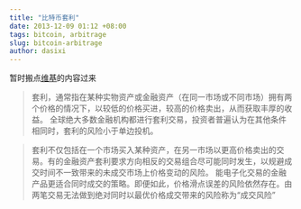 ```yaml
---
title: "比特币套利"
date: 2013-12-09 01:12 +08:00
tags: bitcoin, arbitrage
slug: bitcoin-arbitrage
author: dasixi
---
```


暂时搬点[维基](http://zh.wikipedia.org/wiki/%E5%A5%97%E5%88%A9)的内容过来
> 套利，通常指在某种实物资产或金融资产（在同一市场或不同市场）拥有两个价格的情况下，以较低的价格买进，较高的价格卖出，从而获取丰厚的收益。
> 全球绝大多数金融机构都进行套利交易，投资者普遍认为在其他条件相同时，套利的风险小于单边投机。

> 套利不仅包括在一个市场买入某种资产，在另一市场以更高价格卖出的交易。有的金融资产套利要求方向相反的交易组合尽可能同时发生，以规避成交时间不一致带来的未成交市场上价格变动的风险。 能电子化交易的金融产品更适合同时成交的策略。即便如此，价格滑点误差的风险依然存在。由两笔交易无法做到绝对同时以最优价格成交带来的风险称为“成交风险”

